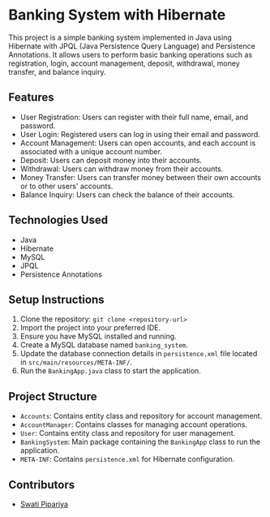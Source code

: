 # Banking System with Hibernate

This project is a simple banking system implemented in Java using Hibernate with JPQL (Java Persistence Query Language) and Persistence Annotations. It allows users to perform basic banking operations such as registration, login, account management, deposit, withdrawal, money transfer, and balance inquiry.

## Features

- User Registration: Users can register with their full name, email, and password.
- User Login: Registered users can log in using their email and password.
- Account Management: Users can open accounts, and each account is associated with a unique account number.
- Deposit: Users can deposit money into their accounts.
- Withdrawal: Users can withdraw money from their accounts.
- Money Transfer: Users can transfer money between their own accounts or to other users' accounts.
- Balance Inquiry: Users can check the balance of their accounts.

## Technologies Used

- Java
- Hibernate
- MySQL
- JPQL
- Persistence Annotations

## Setup Instructions

1. Clone the repository: `git clone <repository-url>`
2. Import the project into your preferred IDE.
3. Ensure you have MySQL installed and running.
4. Create a MySQL database named `banking_system`.
5. Update the database connection details in `persistence.xml` file located in `src/main/resources/META-INF/`.
6. Run the `BankingApp.java` class to start the application.

## Project Structure

- `Accounts`: Contains entity class and repository for account management.
- `AccountManager`: Contains classes for managing account operations.
- `User`: Contains entity class and repository for user management.
- `BankingSystem`: Main package containing the `BankingApp` class to run the application.
- `META-INF`: Contains `persistence.xml` for Hibernate configuration.

## Contributors

- [Swati Pipariya]([https://github.com/your-username](https://github.com/SwatiPipariya))


